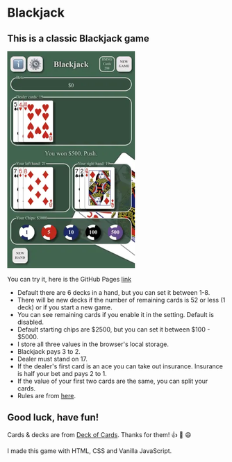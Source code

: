 # Blackjack
## This is a classic Blackjack game

![print screen of my Blackjack game](/img/printscreen.webp)

You can try it, here is the GitHub Pages [link](https://nagyryt.github.io/blackjack/)

- Default there are 6 decks in a hand, but you can set it between 1-8.
- There will be new decks if the number of remaining cards is 52 or less (1 deck) or if you start a new game.
- You can see remaining cards if you enable it in the setting. Default is disabled.
- Default starting chips are $2500, but you can set it between $100 - $5000.
- I store all three values in the browser's local storage.
- Blackjack pays 3 to 2.
- Dealer must stand on 17.
- If the dealer's first card is an ace you can take out insurance. Insurance is half your bet and pays 2 to 1.
- If the value of your first two cards are the same, you can split your cards.
- Rules are from [here](https://en.wikipedia.org/wiki/Blackjack).
## Good luck, have fun!
Cards & decks are from [Deck of Cards](http://www.deckofcardsapi.com/). Thanks for them! :+1: :clap: :smile:

I made this game with HTML, CSS and Vanilla JavaScript.